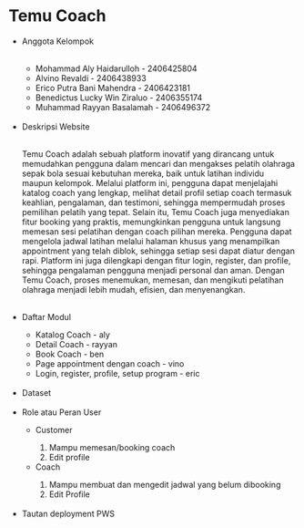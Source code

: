 <h1>Temu Coach</h1>

<ul>
  <li>Anggota Kelompok</li>
  <br>
  <ul>
    <li>Mohammad Aly Haidarulloh - 2406425804</li>
    <li>Alvino Revaldi - 2406438933</li>
    <li>Erico Putra Bani Mahendra - 2406423181</li>
    <li>Benedictus Lucky Win Ziraluo - 2406355174</li>
    <li>Muhammad Rayyan Basalamah - 2406496372</li>
  </ul>
  <br>
  <li>Deskripsi Website</li>
  <br>
  <p>
    Temu Coach adalah sebuah platform inovatif yang dirancang untuk memudahkan pengguna dalam mencari dan mengakses pelatih olahraga sepak bola sesuai kebutuhan mereka, baik untuk latihan individu maupun kelompok. Melalui platform ini, pengguna dapat menjelajahi katalog coach yang lengkap, melihat detail profil setiap coach termasuk keahlian, pengalaman, dan testimoni, sehingga mempermudah proses pemilihan pelatih yang tepat.
Selain itu, Temu Coach juga menyediakan fitur booking yang praktis, memungkinkan pengguna untuk langsung memesan sesi pelatihan dengan coach pilihan mereka. Pengguna dapat mengelola jadwal latihan melalui halaman khusus yang menampilkan appointment yang telah diblok, sehingga setiap sesi dapat diatur dengan rapi. Platform ini juga dilengkapi dengan fitur login, register, dan profile, sehingga pengalaman pengguna menjadi personal dan aman. Dengan Temu Coach, proses menemukan, memesan, dan mengikuti pelatihan olahraga menjadi lebih mudah, efisien, dan menyenangkan. 
  </p>
  <br>
  <li>Daftar Modul</li>
  <ul>
    <li>Katalog Coach - aly</li>
    <li>Detail Coach - rayyan</li>
    <li>Book Coach - ben</li>
    <li>Page appointment dengan coach - vino</li>
    <li>Login, register, profile, setup program - eric</li>
  </ul>
  <br>
  <li>Dataset</li>
  <br>
  <li>Role atau Peran User</li>
  <ul>
    <li>Customer</li>
    <ol>
      <li>Mampu memesan/booking coach</li>
      <li>Edit profile</li>
    </ol>
    <li>Coach</li>
    <ol>
      <li>Mampu membuat dan mengedit jadwal yang belum dibooking</li>
      <li>Edit Profile</li>
    </ol>
  </ul>
  <br>
  <li>Tautan deployment PWS</li>
  <br>
</ul>
